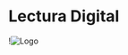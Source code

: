 # Lectura Digital
!![Logo]([../Logo/Logo3-1.png](https://github.com/maldonado20/LecturaDigital/blob/main/Logo/Logo%203-1.png))
